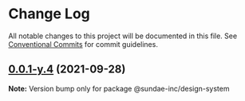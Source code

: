 # Change Log

All notable changes to this project will be documented in this file.
See [Conventional Commits](https://conventionalcommits.org) for commit guidelines.

## [0.0.1-y.4](https://gitlab.com/sundae-inc/frontend/sundae-design-system/compare/v0.0.1-y.3...v0.0.1-y.4) (2021-09-28)

**Note:** Version bump only for package @sundae-inc/design-system
